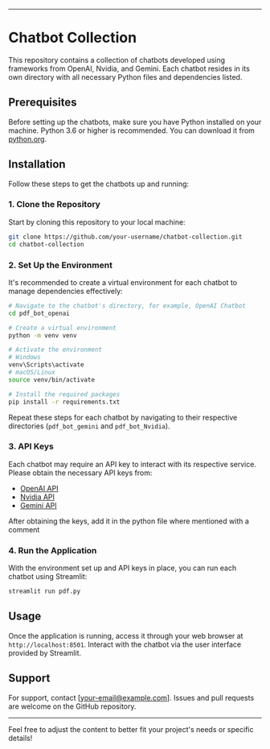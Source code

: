 
---

# Chatbot Collection

This repository contains a collection of chatbots developed using frameworks from OpenAI, Nvidia, and Gemini. Each chatbot resides in its own directory with all necessary Python files and dependencies listed.

## Prerequisites

Before setting up the chatbots, make sure you have Python installed on your machine. Python 3.6 or higher is recommended. You can download it from [python.org](https://www.python.org/downloads/).

## Installation

Follow these steps to get the chatbots up and running:

### 1. Clone the Repository

Start by cloning this repository to your local machine:
```bash
git clone https://github.com/your-username/chatbot-collection.git
cd chatbot-collection
```

### 2. Set Up the Environment

It's recommended to create a virtual environment for each chatbot to manage dependencies effectively:
```bash
# Navigate to the chatbot's directory, for example, OpenAI Chatbot
cd pdf_bot_openai

# Create a virtual environment
python -m venv venv

# Activate the environment
# Windows
venv\Scripts\activate
# macOS/Linux
source venv/bin/activate

# Install the required packages
pip install -r requirements.txt
```

Repeat these steps for each chatbot by navigating to their respective directories (`pdf_bot_gemini` and `pdf_bot_Nvidia`).

### 3. API Keys

Each chatbot may require an API key to interact with its respective service. Please obtain the necessary API keys from:

- [OpenAI API](https://beta.openai.com/signup/)
- [Nvidia API](https://developer.nvidia.com/)
- [Gemini API](https://www.geminicloud.ai/)

After obtaining the keys, add it in the python file where mentioned with a comment

### 4. Run the Application

With the environment set up and API keys in place, you can run each chatbot using Streamlit:
```bash
streamlit run pdf.py
```

## Usage

Once the application is running, access it through your web browser at `http://localhost:8501`. Interact with the chatbot via the user interface provided by Streamlit.

## Support

For support, contact [your-email@example.com]. Issues and pull requests are welcome on the GitHub repository.


---

Feel free to adjust the content to better fit your project's needs or specific details!
 
